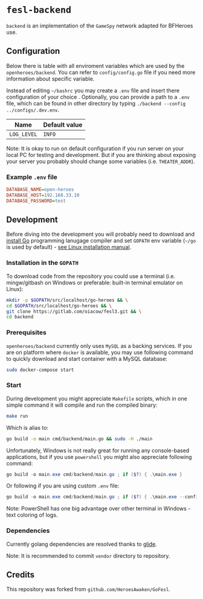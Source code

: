 # `fesl-backend`

`backend` is an implementation of the `GameSpy` network adapted for BFHeroes use.

## Configuration

Below there is table with all enviroment variables which are used by the `openheroes/backend`.
You can refer to `config/config.go` file if you need more information about specific variable.

Instead of editing `~/bashrc` you may create a `.env` file and insert there configuration of your choice .
Optionally, you can provide a path to a `.env` file, which can be found in other directory by typing `./backend --config ../configs/.dev.env`.

| Name                  | Default value        |
|-----------------------|----------------------|
| `LOG_LEVEL`           | `INFO`               |

Note: It is okay to run on default configuration if you run server on your local PC for testing and development. But if you are thinking about exposing your server you probably should change some variables (i.e. `THEATER_ADDR`).

### Example `.env` file

```ini
DATABASE_NAME=open-heroes
DATABASE_HOST=192.168.33.10
DATABASE_PASSWORD=test
```

## Development

Before diving into the development you will probably need to download and [install Go](https://golang.org/dl/) programming lanugage compiler and set `GOPATH` env variable (`~/go` is used by default) - [see Linux installation manual](https://docs.minio.io/docs/how-to-install-golang).

### Installation in the `GOPATH`

To download code from the repository you could use a terminal (i.e. mingw/gitbash on Windows or preferable: built-in terminal emulator on Linux):

```bash
mkdir -p $GOPATH/src/localhost/go-heroes && \
cd $GOPATH/src/localhost/go-heroes && \
git clone https://gitlab.com/oiacow/fesl3.git && \
cd backend
```

### Prerequisites

`openheroes/backend`  currently only uses `MySQL` as a backing services. If you are on platform where `docker` is available, you may use following command to quickly download and start container with a MySQL database:

```bash
sudo docker-compose start
```

### Start

During development you might appreciate `Makefile` scripts, which in one simple command it will compile and run the compiled binary:

```bash
make run
```

Which is alias to:

```bash
go build -o main cmd/backend/main.go && sudo -H ./main
```

Unfortunately, Windows is not really great for running any console-based applications, but if you use `powershell` you might also appreciate following command:

```powershell
go build -o main.exe cmd/backend/main.go ; if ($?) { .\main.exe }
```

Or following if you are using custom `.env` file:

```powershell
go build -o main.exe cmd/backend/main.go ; if ($?) { .\main.exe --config .dev.env }
```

Note: PowerShell has one big advantage over other terminal in Windows - text coloring of logs.

### Dependencies

Currently golang dependencies are resolved thanks to [glide](https://github.com/Masterminds/glide).

Note: It is recommended to commit `vendor` directory to repository.

## Credits

This repository was forked from `github.com/HeroesAwaken/GoFesl`.
